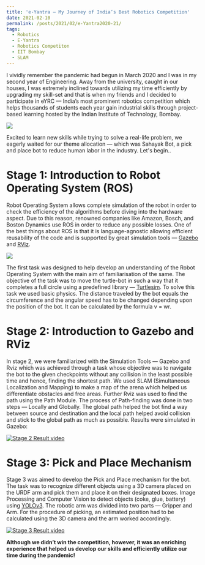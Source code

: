 ```yaml
---
title: 'e-Yantra — My Journey of India’s Best Robotics Competition'
date: 2021-02-10
permalink: /posts/2021/02/e-Yantra2020-21/
tags:
  - Robotics
  - E-Yantra
  - Robotics Competiton
  - IIT Bombay
  - SLAM
---
```


I vividly remember the pandemic had begun in March 2020 and I was in my second year of Engineering. Away from the university, caught in our houses, I was extremely inclined towards utilizing my time efficiently by upgrading my skill-set and that is when my friends and I decided to participate in eYRC — India’s most prominent robotics competition which helps thousands of students each year gain industrial skills through project-based learning hosted by the Indian Institute of Technology, Bombay.

![](https://imvansh25.github.io/files/1_FZCJwb8xw_DzKFDOSV1r3A.png)

Excited to learn new skills while trying to solve a real-life problem, we eagerly waited for our theme allocation — which was Sahayak Bot, a pick and place bot to reduce human labor in the industry.
Let's begin..

Stage 1: Introduction to Robot Operating System (ROS)
======

Robot Operating System allows complete simulation of the robot in order to check the efficiency of the algorithms before diving into the hardware aspect. Due to this reason, renowned companies like Amazon, Bosch, and Boston Dynamics use ROS in order to reduce any possible losses. One of the best things about ROS is that it is language-agnostic allowing efficient reusability of the code and is supported by great simulation tools — [Gazebo](http://gazebosim.org/) and [RViz](http://wiki.ros.org/rviz/UserGuide).

![](https://imvansh25.github.io/files/0_-TkHHBvSpjQbDU-U.png)

The first task was designed to help develop an understanding of the Robot Operating System with the main aim of familiarisation of the same. The objective of the task was to move the turtle-bot in such a way that it completes a full circle using a predefined library — [Turtlesim](http://wiki.ros.org/turtlesim).
To solve this task we used basic physics. The distance traveled by the bot equals the circumference and the angular speed has to be changed depending upon the position of the bot. It can be calculated by the formula v = wr.

Stage 2: Introduction to Gazebo and RViz
======

In stage 2, we were familiarized with the Simulation Tools — Gazebo and Rviz which was achieved through a task whose objective was to navigate the bot to the given checkpoints without any collision in the least possible time and hence, finding the shortest path. We used SLAM (Simultaneous Localization and Mapping) to make a map of the arena which helped us differentiate obstacles and free areas. Further Rviz was used to find the path using the Path Module. The process of Path-finding was done in two steps — Locally and Globally. The global path helped the bot find a way between source and destination and the local path helped avoid collision and stick to the global path as much as possible. Results were simulated in Gazebo:

[![Stage 2 Result video](https://img.youtube.com/vi/1kQKhRWhuKU/0.jpg)](https://www.youtube.com/watch?v=1kQKhRWhuKU)

Stage 3: Pick and Place Mechanism
======

Stage 3 was aimed to develop the Pick and Place mechanism for the bot. The task was to recognize different objects using a 3D camera placed on the URDF arm and pick them and place it on their designated boxes.
Image Processing and Computer Vision to detect objects (coke, glue, battery) using [YOLOv3](https://pjreddie.com/darknet/yolo/). The robotic arm was divided into two parts — Gripper and Arm. For the procedure of picking, an estimated position had to be calculated using the 3D camera and the arm worked accordingly.

[![Stage 3 Result video](https://img.youtube.com/vi/DvXTgcD85_0/0.jpg)](https://www.youtube.com/watch?v=DvXTgcD85_0)

**Although we didn’t win the competition, however, it was an enriching experience that helped us develop our skills and efficiently utilize our time during the pandemic!**